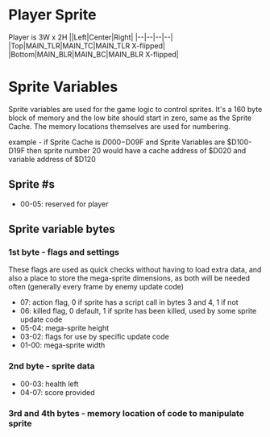 # Player Sprite
Player is 3W x 2H
||Left|Center|Right|
|--|--|--|--|
|Top|MAIN_TLR|MAIN_TC|MAIN_TLR X-flipped|
|Bottom|MAIN_BLR|MAIN_BC|MAIN_BLR X-flipped|

# Sprite Variables
Sprite variables are used for the game logic to control sprites.  It's a 160 byte block of memory and the low bite should start in zero, same as the Sprite Cache.  The memory locations themselves are used for numbering.

example - if Sprite Cache is $D000-$D09F and Sprite Variables are $D100-D19F then sprite number 20 would have a cache address of $D020 and variable address of $D120

## Sprite #s
- 00-05: reserved for player

## Sprite variable bytes
### 1st byte - flags and settings
These flags are used as quick checks without having to load extra data, and also a place to store the mega-sprite dimensions, as both will be needed often (generally every frame by enemy update code)
- 07: action flag, 0 if sprite has a script call in bytes 3 and 4, 1 if not
- 06: killed flag, 0 default, 1 if sprite has been killed, used by some sprite update code
- 05-04: mega-sprite height
- 03-02: flags for use by specific update code
- 01-00: mega-sprite width
### 2nd byte - sprite data
- 00-03: health left
- 04-07: score provided
### 3rd and 4th bytes - memory location of code to manipulate sprite